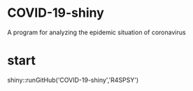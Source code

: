 # COVID-19-shiny
A program for analyzing the epidemic situation of coronavirus
# start
shiny::runGitHub('COVID-19-shiny','R4SPSY')
